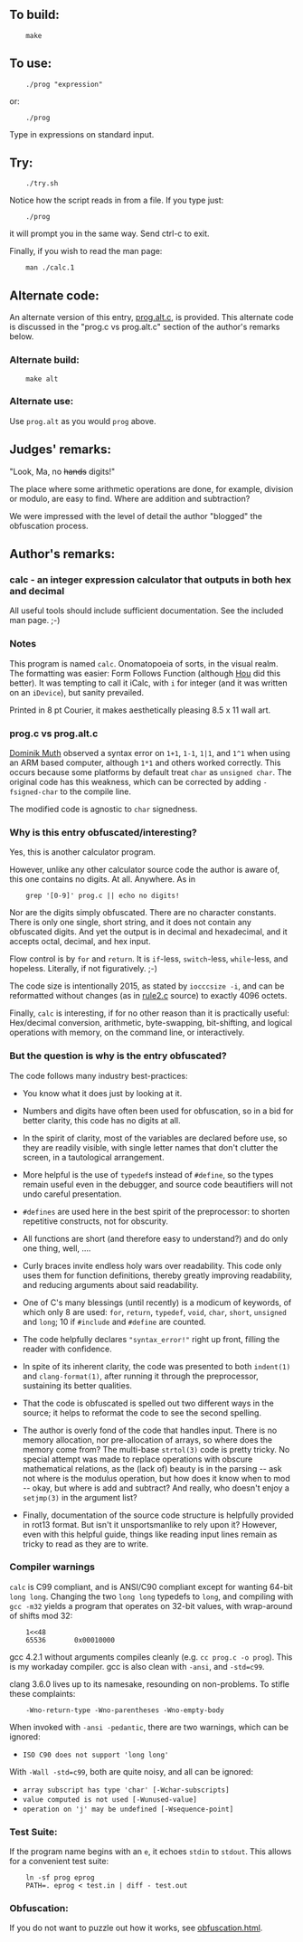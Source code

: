 ## To build:

``` <!---sh-->
    make
```


## To use:

``` <!---sh-->
    ./prog "expression"
```

or:

``` <!---sh-->
    ./prog
```

Type in expressions on standard input.


## Try:

``` <!---sh-->
    ./try.sh
```

Notice how the script reads in from a file. If you type just:

``` <!---sh-->
    ./prog
```

it will prompt you in the same way. Send ctrl-c to exit.


Finally, if you wish to read the man page:

``` <!---sh-->
    man ./calc.1
```


## Alternate code:

An alternate version of this entry, [prog.alt.c](%%REPO_URL%%/2015/burton/prog.alt.c), is provided.
This alternate code is discussed in the "prog.c vs prog.alt.c" section of the
author's remarks below.


### Alternate build:

``` <!---sh-->
    make alt
```


### Alternate use:

Use `prog.alt` as you would `prog` above.


## Judges' remarks:

"Look, Ma, no ~~hands~~ digits!"

The place where some arithmetic operations are done, for example, division or
modulo, are easy to find. Where are addition and subtraction?

We were impressed with the level of detail the author "blogged" the obfuscation
process.


## Author's remarks:

### calc - an integer expression calculator that outputs in both hex and decimal

All useful tools should include sufficient documentation.
See the included man page. ;-)


### Notes

This program is named `calc`.  Onomatopoeia of sorts, in the visual realm.  The
formatting was easier: Form Follows Function (although [Hou][1] did this
better).  It was tempting to call it iCalc, with `i` for integer (and it was
written on an `iDevice`), but sanity prevailed.

Printed in 8 pt Courier, it makes aesthetically pleasing 8.5 x 11 wall art.

[1]: ../../2011/hou/hint.html "Hou Qiming"

### prog.c vs prog.alt.c

[Dominik Muth](../../authors.html#Dominik_Muth) observed a syntax error on `1+1`,
`1-1`, `1|1`, and `1^1` when using an ARM based computer, although `1*1` and
others worked correctly.  This occurs because some platforms by default treat
`char` as `unsigned char`.  The original code has this weakness, which can be
corrected by adding `-fsigned-char` to the compile line.

The modified code is agnostic to `char` signedness.


### Why is this entry obfuscated/interesting?

Yes, this is another calculator program.

However, unlike any other calculator source code the author is aware of,
this one contains no digits.  At all.  Anywhere.  As in

``` <!---sh-->
    grep '[0-9]' prog.c || echo no digits!
```

Nor are the digits simply obfuscated.  There are no character constants.  There
is only one single, short string, and it does not contain any obfuscated digits.
And yet the output is in decimal and hexadecimal, and it accepts octal, decimal,
and hex input.

Flow control is by `for` and `return`.  It is `if`-less,  `switch`-less,
`while`-less, and hopeless. Literally, if not figuratively. ;-)

The code size is intentionally 2015, as stated by `iocccsize -i`, and can be
reformatted without changes (as in [rule2.c](%%REPO_URL%%/2015/burton/rule2.c) source) to exactly 4096 octets.

Finally, `calc` is interesting, if for no other reason than it is practically
useful: Hex/decimal conversion, arithmetic, byte-swapping, bit-shifting, and
logical operations with memory, on the command line, or interactively.


### But the question is why is the entry obfuscated?

The code follows many industry best-practices:

- You know what it does just by looking at it.

- Numbers and digits have often been used for obfuscation,
  so in a bid for better clarity, this code has no digits at all.

- In the spirit of clarity, most of the variables are declared before use, so
they are readily visible, with single letter names that don't clutter the
screen, in a tautological arrangement.

- More helpful is the use of `typedef`s instead of `#define`, so the types
remain useful even in the debugger, and source code beautifiers will not undo
careful presentation.

- `#defines` are used here in the best spirit of the preprocessor: to shorten
repetitive constructs, not for obscurity.

- All functions are short (and therefore easy to understand?) and do only one
thing, well, ....

- Curly braces invite endless holy wars over readability. This code only uses
them for function definitions, thereby greatly improving readability, and
reducing arguments about said readability.

- One of C's many blessings (until recently) is a modicum of keywords, of which
only 8 are used: `for`, `return`, `typedef`, `void`, `char`, `short`, `unsigned`
and `long`; 10 if `#include` and `#define` are counted.

- The code helpfully declares `"syntax_error!"` right up front, filling the
reader with confidence.

- In spite of its inherent clarity, the code was presented to both `indent(1)`
and `clang-format(1)`, after running it through the preprocessor, sustaining its
better qualities.

- That the code is obfuscated is spelled out two different ways in the source;
it helps to reformat the code to see the second spelling.

- The author is overly fond of the code that handles input.  There is no memory
allocation, nor pre-allocation of arrays, so where does the memory come from?
The multi-base `strtol(3)` code is pretty tricky.  No special attempt was made to
replace operations with obscure mathematical relations, as the (lack of) beauty
is in the parsing -- ask not where is the modulus operation, but how does it
know when to mod -- okay, but where is add and subtract?  And really, who
doesn't enjoy a `setjmp(3)` in the argument list?

- Finally, documentation of the source code structure is helpfully provided in
rot13 format.  But isn't it unsportsmanlike to rely upon it?  However, even with
this helpful guide, things like reading input lines remain as tricky to read as
they are to write.


### Compiler warnings

`calc` is C99 compliant, and is ANSI/C90 compliant except for wanting 64-bit `long
long`.  Changing the two `long long` typedefs to `long`, and compiling with `gcc
-m32` yields a program that operates on 32-bit values, with wrap-around of
shifts mod 32:

```
    1<<48
    65536       0x00010000
```

gcc 4.2.1 without arguments compiles cleanly (e.g. `cc prog.c -o prog`).
This is my workaday compiler.  gcc is also clean with `-ansi`, and `-std=c99`.

clang 3.6.0 lives up to its namesake, resounding on non-problems.
To stifle these complaints:

```
    -Wno-return-type -Wno-parentheses -Wno-empty-body
```

When invoked with `-ansi -pedantic`, there are two warnings, which can be ignored:

  * `ISO C90 does not support 'long long'`

With `-Wall -std=c99`, both are quite noisy, and all can be ignored:

  * `array subscript has type 'char' [-Wchar-subscripts]`
  * `value computed is not used [-Wunused-value]`
  * `operation on 'j' may be undefined [-Wsequence-point]`


### Test Suite:

If the program name begins with an `e`, it echoes `stdin` to `stdout`.
This allows for a convenient test suite:

``` <!---sh-->
    ln -sf prog eprog
    PATH=. eprog < test.in | diff - test.out
```


### Obfuscation:

If you do not want to puzzle out how it works, see [obfuscation.html](obfuscation.html).

<!--

    Copyright © 1984-2024 by Landon Curt Noll. All Rights Reserved.

    You are free to share and adapt this file under the terms of this license:

        Creative Commons Attribution-ShareAlike 4.0 International (CC BY-SA 4.0)

    For more information, see:

        https://creativecommons.org/licenses/by-sa/4.0/

-->
